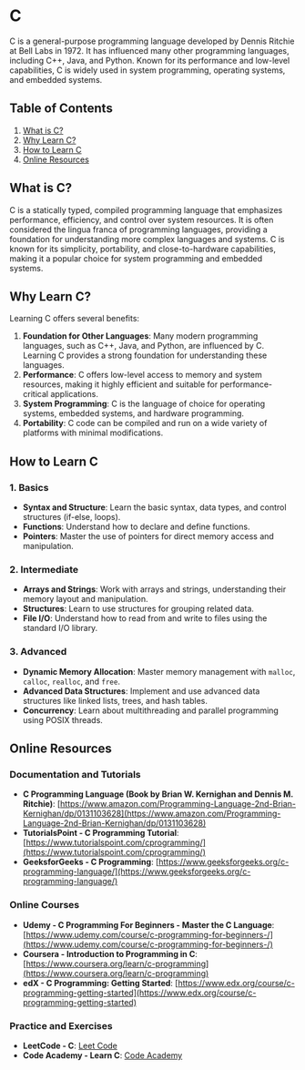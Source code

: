 # C

C is a general-purpose programming language developed by Dennis Ritchie at Bell Labs in 1972. It has influenced many other programming languages, including C++, Java, and Python. Known for its performance and low-level capabilities, C is widely used in system programming, operating systems, and embedded systems.

## Table of Contents

1. [What is C?](#what-is-c)
2. [Why Learn C?](#why-learn-c)
3. [How to Learn C](#how-to-learn-c)
4. [Online Resources](#online-resources)

## What is C?

C is a statically typed, compiled programming language that emphasizes performance, efficiency, and control over system resources. It is often considered the lingua franca of programming languages, providing a foundation for understanding more complex languages and systems. C is known for its simplicity, portability, and close-to-hardware capabilities, making it a popular choice for system programming and embedded systems.

## Why Learn C?

Learning C offers several benefits:

1. **Foundation for Other Languages**: Many modern programming languages, such as C++, Java, and Python, are influenced by C. Learning C provides a strong foundation for understanding these languages.
2. **Performance**: C offers low-level access to memory and system resources, making it highly efficient and suitable for performance-critical applications.
3. **System Programming**: C is the language of choice for operating systems, embedded systems, and hardware programming.
4. **Portability**: C code can be compiled and run on a wide variety of platforms with minimal modifications.

## How to Learn C

### 1. Basics
   - **Syntax and Structure**: Learn the basic syntax, data types, and control structures (if-else, loops).
   - **Functions**: Understand how to declare and define functions.
   - **Pointers**: Master the use of pointers for direct memory access and manipulation.

### 2. Intermediate
   - **Arrays and Strings**: Work with arrays and strings, understanding their memory layout and manipulation.
   - **Structures**: Learn to use structures for grouping related data.
   - **File I/O**: Understand how to read from and write to files using the standard I/O library.

### 3. Advanced
   - **Dynamic Memory Allocation**: Master memory management with `malloc`, `calloc`, `realloc`, and `free`.
   - **Advanced Data Structures**: Implement and use advanced data structures like linked lists, trees, and hash tables.
   - **Concurrency**: Learn about multithreading and parallel programming using POSIX threads.

## Online Resources

### Documentation and Tutorials
- **C Programming Language (Book by Brian W. Kernighan and Dennis M. Ritchie)**: [https://www.amazon.com/Programming-Language-2nd-Brian-Kernighan/dp/0131103628](https://www.amazon.com/Programming-Language-2nd-Brian-Kernighan/dp/0131103628)
- **TutorialsPoint - C Programming Tutorial**: [https://www.tutorialspoint.com/cprogramming/](https://www.tutorialspoint.com/cprogramming/)
- **GeeksforGeeks - C Programming**: [https://www.geeksforgeeks.org/c-programming-language/](https://www.geeksforgeeks.org/c-programming-language/)

### Online Courses
- **Udemy - C Programming For Beginners - Master the C Language**: [https://www.udemy.com/course/c-programming-for-beginners-/](https://www.udemy.com/course/c-programming-for-beginners-/)
- **Coursera - Introduction to Programming in C**: [https://www.coursera.org/learn/c-programming](https://www.coursera.org/learn/c-programming)
- **edX - C Programming: Getting Started**: [https://www.edx.org/course/c-programming-getting-started](https://www.edx.org/course/c-programming-getting-started)

### Practice and Exercises
- **LeetCode - C**: [Leet Code](https://leetcode.com/problemset/all/?difficulty=all)
- **Code Academy - Learn C**: [Code Academy](https://www.codecademy.com/learn/learn-c)